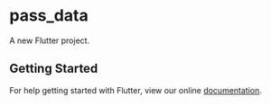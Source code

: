 # pass_data

A new Flutter project.

## Getting Started

For help getting started with Flutter, view our online
[documentation](https://flutter.io/).
